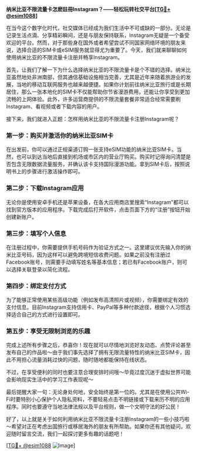 **纳米比亚不限流量卡怎麽註冊Instagram？——轻松玩转社交平台[[TG💪+ @esim1088](https://t.me/s/esim1088)]**

在当今这个数字化时代，社交媒体已经成为我们生活中不可或缺的一部分。无论是记录生活点滴、分享精彩瞬间，还是与朋友保持联系，Instagram无疑是一个备受欢迎的平台。然而，对于那些身在国外或者希望尝试不同国家网络环境的朋友来说，选择合适的SIM卡或eSIM服务就显得尤为重要了。今天，我们就来聊聊如何使用纳米比亚的不限流量卡注册并畅享Instagram。

首先，让我们了解一下为什么选择纳米比亚的不限流量卡是个不错的选择。纳米比亚虽然地处非洲南部，但其通信基础设施相当完善，尤其是近年来随着旅游业的发展，当地的移动互联网服务也越来越便捷。如果你计划前往纳米比亚旅行或是长期居住，那么一张本地化的SIM卡不仅能帮助你节省漫游费用，还能让你享受到更加流畅的上网体验。此外，许多运营商提供的不限流量套餐非常适合经常需要刷Instagram、看视频或者下载内容的用户。

接下来，我们就进入正题：怎样用纳米比亚的不限流量卡注册Instagram呢？

### 第一步：购买并激活你的纳米比亚SIM卡

在出发前，你可以通过正规渠道订购一张支持eSIM功能的纳米比亚SIM卡。当然，也可以到达当地后直接到机场或市区内的营业厅购买。购买时记得询问清楚是否包含无限数据流量服务，并确认该卡支持国际漫游功能。拿到SIM卡后，按照说明书上的步骤进行激活操作即可。

### 第二步：下载Instagram应用

无论你是使用安卓手机还是苹果设备，在各大应用商店里搜索“Instagram”都可以找到官方版本的应用程序。下载完成后打开软件，点击页面下方的“注册”按钮开始创建新账户。

### 第三步：填写个人信息

在注册过程中，你需要提供手机号码作为验证方式之一。这里建议优先输入你的纳米比亚号码，因为这样可以避免跨境短信收费问题。如果之前没有注册过Facebook账号，则需要手动填写姓名等基本信息；若已有Facebook账户，则可以选择关联登录以简化流程。

### 第四步：绑定支付方式

为了能够正常使用某些高级功能（例如发布高清照片或视频），你需要绑定有效的支付信息。目前Instagram支持信用卡、PayPal等多种付款途径，根据个人习惯选择适合自己的方式进行设置即可。

### 第五步：享受无限制浏览的乐趣

完成上述所有步骤之后，恭喜你！现在就可以尽情地浏览好友动态、点赞评论甚至发布自己的作品啦～由于我们事先选择了拥有无限流量特性的纳米比亚SIM卡，因此不用担心流量消耗过快的问题，随时随地都能保持在线状态。

不过，在享受便利的同时也要注意合理安排时间哦～毕竟过度沉迷于虚拟世界可能会影响现实生活中的学习工作表现呢～

最后提醒大家一句：无论身处何地，安全始终是第一位的。尤其是在使用公共Wi-Fi时要特别小心保护个人隐私资料，不要轻易点击不明链接或下载来历不明的应用程序。同时也要遵守当地法律法规以及平台规则，做一个文明守法的好公民！

好了，以上就是关于如何利用纳米比亚不限流量卡注册Instagram的一些小技巧啦～希望对正在考虑出国旅行或移居海外的朋友有所帮助。如果你还有其他疑问，欢迎随时留言交流，我们一起探讨更多有趣的话题吧！

[[TG💪+ @esim1088](https://t.me/s/esim1088) ![Image](https://i.postimg.cc/4NQfJmqS/Snipaste-2025-05-13-00-14-12.png)]